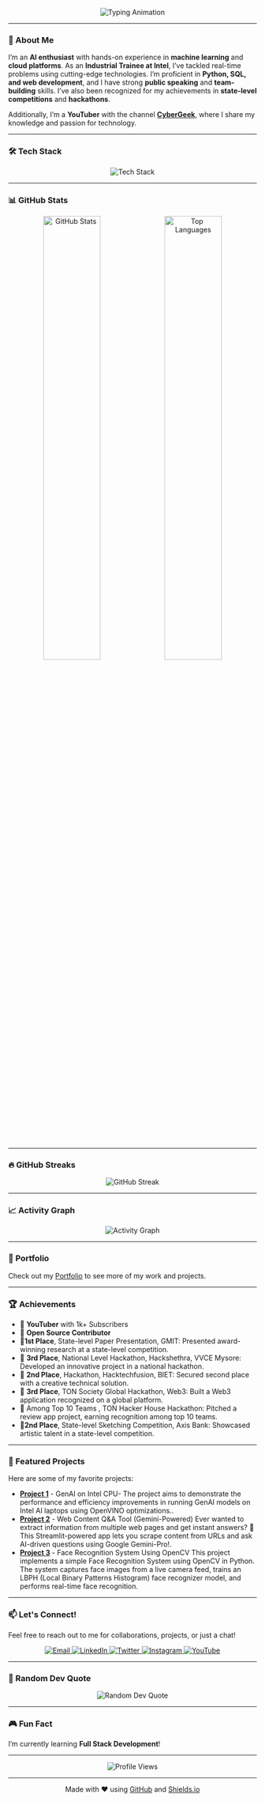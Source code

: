 <p align="center">
  <img src="https://readme-typing-svg.herokuapp.com?font=Fira+Code&weight=600&size=30&duration=4000&pause=1000&color=00FF00&center=true&vCenter=true&width=600&height=80&lines=Hey+👋%2C+I'm+Farhan+Khan;AI+%7C+Full+Stack+%7C+Data;Let's+build+something+awesome!" alt="Typing Animation" />
</p>

---

### 🚀 About Me  
I’m an **AI enthusiast** with hands-on experience in **machine learning** and **cloud platforms**. As an **Industrial Trainee at Intel**, I’ve tackled real-time problems using cutting-edge technologies. I’m proficient in **Python, SQL, and web development**, and I have strong **public speaking** and **team-building** skills. I’ve also been recognized for my achievements in **state-level competitions** and **hackathons**.  

Additionally, I’m a **YouTuber** with the channel **[CyberGeek](https://www.youtube.com/user/@cybergeek4865)**, where I share my knowledge and passion for technology.  

---

### 🛠️ Tech Stack  
<div align="center">
  <img src="https://skillicons.dev/icons?i=python,java,js,html,css,bootstrap,flask,mongodb,excel,jdbc,opencv,mysql,aws,docker,git,github,linux,vscode,tensorflow,keras,flutter,latex,llm,eclipse&perline=10" alt="Tech Stack" />
</div>

---

### 📊 GitHub Stats  
<div align="center">
  <img src="https://github-readme-stats.vercel.app/api?username=Farhankhankundur&show_icons=true&count_private=true&hide_border=true&theme=radical" alt="GitHub Stats" width="48%" />
  <img src="https://github-readme-stats.vercel.app/api/top-langs/?username=Farhankhankundur&hide_border=true&layout=compact&theme=radical" alt="Top Languages" width="48%" />
</div>

---
### 🔥 GitHub Streaks  
<div align="center">
  <img src="https://streak-stats.demolab.com/?user=Farhankhankundur&theme=radical" alt="GitHub Streak" />
</div>

---

### 📈 Activity Graph  
<div align="center">
  <img src="https://github-readme-activity-graph.vercel.app/graph?username=Farhankhankundur&theme=react-dark&bg_color=1a1a1a&hide_border=true&area=true" alt="Activity Graph" />
</div>

---

### 📝 Portfolio  
Check out my [Portfolio](https://farhankhankundur.github.io/) to see more of my work and projects.  

---

### 🏆 Achievements   
- 🎥 **YouTuber** with 1k+ Subscribers  
- 🌟 **Open Source Contributor**
- 🥇**1st Place**, State-level Paper Presentation, GMIT: Presented award-winning research at a state-level competition.
- 🥈 **3rd Place**, National Level Hackathon, Hackshethra, VVCE Mysore: Developed an innovative project in a
national hackathon.
- 🥈 **2nd Place**, Hackathon, Hacktechfusion, BIET: Secured second place with a creative technical solution.
- 🥇 **3rd Place**, TON Society Global Hackathon, Web3: Built a Web3 application recognized on a global platform.
- 🥈 Among Top 10 Teams , TON Hacker House Hackathon: Pitched a review app project, earning recognition among
top 10 teams.
- 🥇**2nd Place**, State-level Sketching Competition, Axis Bank: Showcased artistic talent in a state-level competition. 

---

### 📌 Featured Projects  
Here are some of my favorite projects:  

- **[Project 1](https://github.com/Farhankhankundur/Intel-unnati)** - GenAI on Intel CPU- The project aims to demonstrate the performance and efficiency improvements in running GenAI models on Intel AI laptops using OpenVINO optimizations..  
- **[Project 2](https://github.com/Farhankhankundur/Web-Content-Q-A-Tool-Gemini-Powered-)** - Web Content Q&A Tool (Gemini-Powered) Ever wanted to extract information from multiple web pages and get instant answers? 🚀 This Streamlit-powered app lets you scrape content from URLs and ask AI-driven questions using Google Gemini-Pro!.  
- **[Project 3](https://github.com/Farhankhankundur/Face_recognition)** - Face Recognition System Using OpenCV This project implements a simple Face Recognition System using OpenCV in Python. The system captures face images from a live camera feed, trains an LBPH (Local Binary Patterns Histogram) face recognizer model, and performs real-time face recognition.

---

### 📫 Let's Connect!  
Feel free to reach out to me for collaborations, projects, or just a chat!  

<div align="center">
  <a href="mailto:farhankhankundur@gmail.com">
    <img src="https://img.shields.io/badge/Email-D14836?style=for-the-badge&logo=gmail&logoColor=white" alt="Email" />
  </a>
  <a href="https://www.linkedin.com/in/farhankhankundur/">
    <img src="https://img.shields.io/badge/LinkedIn-0077B5?style=for-the-badge&logo=linkedin&logoColor=white" alt="LinkedIn" />
  </a>
  <a href="https://twitter.com/FarhanKhank18">
    <img src="https://img.shields.io/badge/Twitter-1DA1F2?style=for-the-badge&logo=twitter&logoColor=white" alt="Twitter" />
  </a>
  <a href="https://instagram.com/farhan__khan__51">
    <img src="https://img.shields.io/badge/Instagram-E4405F?style=for-the-badge&logo=instagram&logoColor=white" alt="Instagram" />
  </a>
  <a href="https://www.youtube.com/user/@cybergeek4865">
    <img src="https://img.shields.io/badge/YouTube-FF0000?style=for-the-badge&logo=youtube&logoColor=white" alt="YouTube" />
  </a>
</div>

---

### 🎨 Random Dev Quote  
<div align="center">
  <img src="https://quotes-github-readme.vercel.app/api?type=horizontal&theme=radical" alt="Random Dev Quote" />
</div>

---

### 🎮 Fun Fact  
I’m currently learning **Full Stack Development**!  

---

<div align="center">
  <img src="https://komarev.com/ghpvc/?username=Farhankhankundur&style=flat-square&color=blue" alt="Profile Views" />
</div>

---

<div align="center">
  Made with ❤️ using <a href="https://github.com/Farhankhankundur">GitHub</a> and <a href="https://shields.io/">Shields.io</a>
</div>
